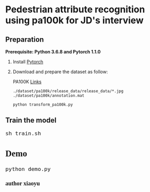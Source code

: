# Pedestrian attribute recognition using pa100k for JD's interview

## Preparation
**Prerequisite: Python 3.6.8 and Pytorch 1.1.0**

1. Install [Pytorch](https://pytorch.org/)

2. Download and prepare the dataset as follow:

    PA100K [Links](https://drive.google.com/drive/folders/0B5_Ra3JsEOyOUlhKM0VPZ1ZWR2M)
    ```
    ./dataset/pa100k/release_data/release_data/*.jpg      
    ./dataset/pa100k/annotation.mat
    ``` 
    ```
    python transform_pa100k.py 
    ```
## Train the model
<font face="Times New Roman" size=4>

   ```
   sh train.sh
   ``` 

## Demo 
<font face="Times New Roman" size=4>

   ```
   python demo.py
   ```

</font>



#### author xiaoyu
